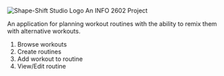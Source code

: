 ![Shape-Shift Studio Logo](https://github.com/localhusks/Workout-Remixer-App/blob/main/Shape-Shift%20Studio%20Logo%202.png)
An INFO 2602 Project

An application for planning workout routines with the ability to remix them with alternative workouts.
  1. Browse workouts
  2. Create routines
  3. Add workout to routine
  4. View/Edit routine

